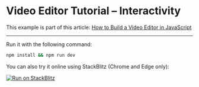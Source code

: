 # Video Editor Tutorial – Interactivity

This example is part of this article: [How to Build a Video Editor in JavaScript](https://creatomate.com/blog/how-to-build-a-video-editor-in-javascript)

---

Run it with the following command:

```bash
npm install && npm run dev
```

You can also try it online using StackBlitz (Chrome and Edge only):

[![Run on StackBlitz](https://user-images.githubusercontent.com/44575638/199058604-b6e5e08a-cdfd-451a-8ce9-ab7355b22786.svg)](https://stackblitz.com/github/creatomate/video-editor-tutorial/tree/main/6-interactivity)
